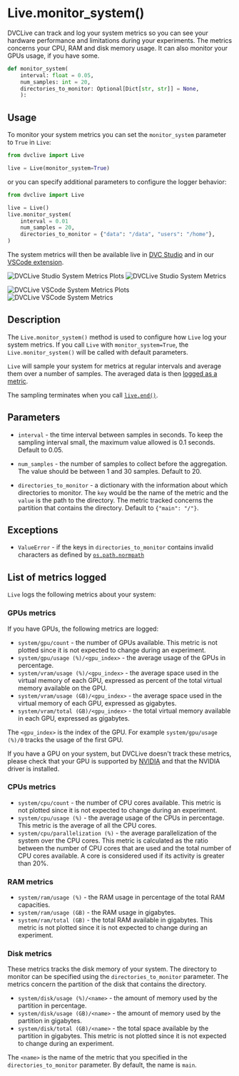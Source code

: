 # Live.monitor_system()


DVCLive can track and log your system metrics so you can see your hardware
performance and limitations during your experiments. The metrics concerns your
CPU, RAM and disk memory usage. It can also monitor your GPUs usage, if you have 
some.

```py
def monitor_system(
    interval: float = 0.05,
    num_samples: int = 20,
    directories_to_monitor: Optional[Dict[str, str]] = None,
    ):
```

## Usage

To monitor your system metrics you can set the `monitor_system` parameter to
`True` in `Live`:

```py
from dvclive import Live

live = Live(monitor_system=True)
```

or you can specify additional parameters to configure the logger behavior:

```py
from dvclive import Live

live = Live()
live.monitor_system(
    interval = 0.01
    num_samples = 20,
    directories_to_monitor = {"data": "/data", "users": "/home"},
)
```

The system metrics will then be available live in
[DVC Studio](https://dvc.org/doc/studio) and in our
[VSCode extension](https://marketplace.visualstudio.com/items?itemName=Iterative.dvc).

<toggle>
<tab title="DVC Studio">

![DVCLive Studio System Metrics Plots](/img/dvclive-studio-system-metrics-plots.png)
![DVCLive Studio System Metrics](/img/dvclive-studio-system-metrics.png)

</tab>
<tab title="VSCode Extension">

![DVCLive VSCode System Metrics Plots](/img/dvclive-vscode-system-metrics-plots.png)
![DVCLive VSCode System Metrics](/img/dvclive-vscode-system-metrics.png)

</tab>

</toggle>

## Description

The `Live.monitor_system()` method is used to configure how `Live` log your 
system metrics. If you call `Live` with `monitor_system=True`, the 
`Live.monitor_system()` will be called with default parameters. 

`Live` will sample your system for metrics at regular intervals and average them
over a number of samples. The averaged data is then
[logged as a metric](https://dvc.org/doc/dvclive/live/log_metric).

The sampling terminates when you call
[`live.end()`](https://dvc.org/doc/dvclive/live/end).

## Parameters

- `interval` - the time interval between samples in seconds. To keep the
  sampling interval small, the maximum value allowed is 0.1 seconds. Default to
  0.05.

- `num_samples` - the number of samples to collect before the aggregation. The
  value should be between 1 and 30 samples. Default to 20.

- `directories_to_monitor` - a dictionary with the information about which
  directories to monitor. The `key` would be the name of the metric and the
  `value` is the path to the directory. The metric tracked concerns the
  partition that contains the directory. Default to `{"main": "/"}`.



## Exceptions

- `ValueError` - if the keys in `directories_to_monitor` contains invalid
  characters as defined by
  [`os.path.normpath`](https://docs.python.org/3/library/os.path.html#os.path.normpath)


## List of metrics logged

`Live` logs the following metrics about your system:

### GPUs metrics

If you have GPUs, the following metrics are logged:

- `system/gpu/count` - the number of GPUs available. This metric is not plotted
  since it is not expected to change during an experiment.
- `system/gpu/usage (%)/<gpu_index>` - the average usage of the GPUs in
  percentage.
- `system/vram/usage (%)/<gpu_index>` - the average space used in the virtual
  memory of each GPU, expressed as percent of the total virtual memory available
  on the GPU.
- `system/vram/usage (GB)/<gpu_index>` - the average space used in the virtual
  memory of each GPU, expressed as gigabytes.
- `system/vram/total (GB)/<gpu_index>` - the total virtual memory available in
  each GPU, expressed as gigabytes.

The `<gpu_index>` is the index of the GPU. For example `system/gpu/usage (%)/0`
tracks the usage of the first GPU.

<admon type="tip">

If you have a GPU on your system, but DVCLive doesn't track these metrics,
please check that your GPU is supported by
[NVIDIA](https://www.nvidia.com/en-gb/geforce/graphics-cards/) and that the
NVIDIA driver is installed.

</admon>

### CPUs metrics

- `system/cpu/count` - the number of CPU cores available. This metric is not
  plotted since it is not expected to change during an experiment.
- `system/cpu/usage (%)` - the average usage of the CPUs in percentage. This
  metric is the average of all the CPU cores.
- `system/cpu/parallelization (%)` - the average parallelization of the system
  over the CPU cores. This metric is calculated as the ratio between the number
  of CPU cores that are used and the total number of CPU cores available. A core
  is considered used if its activity is greater than 20%.

### RAM metrics

- `system/ram/usage (%)` - the RAM usage in percentage of the total RAM
  capacities.
- `system/ram/usage (GB)` - the RAM usage in gigabytes.
- `system/ram/total (GB)` - the total RAM available in gigabytes. This metric is
  not plotted since it is not expected to change during an experiment.

### Disk metrics

These metrics tracks the disk memory of your system. The directory to monitor
can be specified using the `directories_to_monitor` parameter. The metrics
concern the partition of the disk that contains the directory.

- `system/disk/usage (%)/<name>` - the amount of memory used by the partition in
  percentage.
- `system/disk/usage (GB)/<name>` - the amount of memory used by the partition
  in gigabytes.
- `system/disk/total (GB)/<name>` - the total space available by the partition
  in gigabytes. This metric is not plotted since it is not expected to change
  during an experiment.

The `<name>` is the name of the metric that you specified in the
`directories_to_monitor` parameter. By default, the name is `main`.
